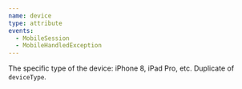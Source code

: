 ```yaml
---
name: device
type: attribute
events:
  - MobileSession
  - MobileHandledException
---
```


The specific type of the device: iPhone 8, iPad Pro, etc. Duplicate of `deviceType`.